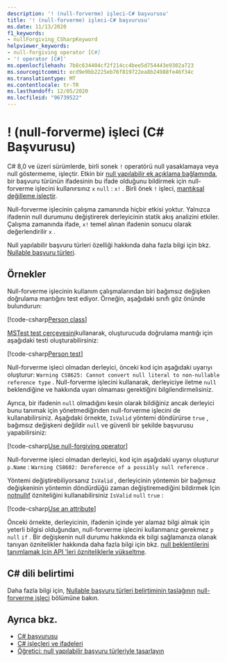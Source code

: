 ```yaml
---
description: '! (null-forverme) işleci-C# başvurusu'
title: '! (null-forverme) işleci-C# başvurusu'
ms.date: 11/13/2020
f1_keywords:
- nullForgiving_CSharpKeyword
helpviewer_keywords:
- null-forgiving operator [C#]
- '! operator [C#]'
ms.openlocfilehash: 7b8c634404cf2f214cc4bee5d754443e9302a723
ms.sourcegitcommit: ecd9e9bb2225eb76f819722ea8b24988fe46f34c
ms.translationtype: MT
ms.contentlocale: tr-TR
ms.lasthandoff: 12/05/2020
ms.locfileid: "96739522"
---
```

# <a name="-null-forgiving-operator-c-reference"></a>! (null-forverme) işleci (C# Başvurusu)

C# 8,0 ve üzeri sürümlerde, birli sonek `!` operatörü null yasaklamaya veya null göstermeme, işleçtir. Etkin bir [null yapılabilir ek açıklama bağlamında](../../nullable-references.md#nullable-annotation-context), bir başvuru türünün ifadesinin bu ifade olduğunu bildirmek için null-forverme işlecini kullanırsınız `x` `null` : `x!` . Birli önek `!` işleci, [mantıksal değilleme işleçtir](boolean-logical-operators.md#logical-negation-operator-).

Null-forverme işlecinin çalışma zamanında hiçbir etkisi yoktur. Yalnızca ifadenin null durumunu değiştirerek derleyicinin statik akış analizini etkiler. Çalışma zamanında ifade, `x!` temel alınan ifadenin sonucu olarak değerlendirilir `x` .

Null yapılabilir başvuru türleri özelliği hakkında daha fazla bilgi için bkz. [Nullable başvuru türleri](../builtin-types/nullable-reference-types.md).

## <a name="examples"></a>Örnekler

Null-forverme işlecinin kullanım çalışmalarından biri bağımsız değişken doğrulama mantığını test ediyor. Örneğin, aşağıdaki sınıfı göz önünde bulundurun:

[!code-csharp[Person class](snippets/shared/NullForgivingOperator.cs#PersonClass)]

[MSTest test çerçevesini](../../../core/testing/unit-testing-with-mstest.md)kullanarak, oluşturucuda doğrulama mantığı için aşağıdaki testi oluşturabilirsiniz:

[!code-csharp[Person test](snippets/shared/NullForgivingOperator.cs#TestPerson)]

Null-forverme işleci olmadan derleyici, önceki kod için aşağıdaki uyarıyı oluşturur: `Warning CS8625: Cannot convert null literal to non-nullable reference type` . Null-forverme işlecini kullanarak, derleyiciye iletme `null` beklendiğine ve hakkında uyarı olmaması gerektiğini bilgilendirmelisiniz.

Ayrıca, bir ifadenin `null` olmadığını kesin olarak bildiğiniz ancak derleyici bunu tanımak için yönetmediğinden null-forverme işlecini de kullanabilirsiniz. Aşağıdaki örnekte, `IsValid` yöntemi döndürürse `true` , bağımsız değişkeni değildir `null` ve güvenli bir şekilde başvurusu yapabilirsiniz:

[!code-csharp[Use null-forgiving operator](snippets/shared/NullForgivingOperator.cs#UseNullForgiving)]

Null-forverme işleci olmadan derleyici, kod için aşağıdaki uyarıyı oluşturur `p.Name` : `Warning CS8602: Dereference of a possibly null reference` .

Yöntemi değiştirebiliyorsanız `IsValid` , derleyicinin yöntemin bir bağımsız değişkeninin yöntemin döndürdüğü zaman değiştiremediğini bildirmek Için [notnullıf](xref:System.Diagnostics.CodeAnalysis.NotNullWhenAttribute) özniteliğini kullanabilirsiniz `IsValid` `null` `true` :

[!code-csharp[Use an attribute](snippets/shared/NullForgivingOperator.cs#UseAttribute)]

Önceki örnekte, derleyicinin, ifadenin içinde yer alamaz bilgi almak için yeterli bilgisi olduğundan, null-forverme işlecini kullanmanız gerekmez `p` `null` `if` . Bir değişkenin null durumu hakkında ek bilgi sağlamanıza olanak tanıyan öznitelikler hakkında daha fazla bilgi için bkz. [null beklentilerini tanımlamak Için API 'leri özniteliklerle yükseltme](../attributes/nullable-analysis.md).

## <a name="c-language-specification"></a>C# dili belirtimi

Daha fazla bilgi için, [Nullable başvuru türleri belirtiminin taslağının](~/_csharplang/proposals/csharp-9.0/nullable-reference-types-specification.md) [null-forverme işleci](~/_csharplang/proposals/csharp-9.0/nullable-reference-types-specification.md#the-null-forgiving-operator) bölümüne bakın.

## <a name="see-also"></a>Ayrıca bkz.

- [C# başvurusu](../index.md)
- [C# işleçleri ve ifadeleri](index.md)
- [Öğretici: null yapılabilir başvuru türleriyle tasarlayın](../../tutorials/nullable-reference-types.md)
